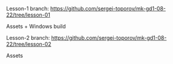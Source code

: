 Lesson-1 branch: https://github.com/sergei-toporov/mk-gd1-08-22/tree/lesson-01

Assets + Windows build

Lesson-2 branch: https://github.com/sergei-toporov/mk-gd1-08-22/tree/lesson-02

Assets
